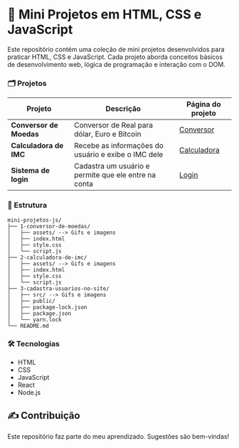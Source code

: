# 🚀 Mini Projetos em HTML, CSS e JavaScript

Este repositório contém uma coleção de mini projetos desenvolvidos para praticar HTML, CSS e JavaScript. Cada projeto aborda conceitos básicos de desenvolvimento web, lógica de programação e interação com o DOM.

### 🗂️ Projetos

| Projeto                    | Descrição                                    | Página do projeto                                                                    |
| -------------------------- | -------------------------------------------- | ------------------------------------------------------------------------------------ |
| **Conversor de Moedas** | Conversor de Real para dólar, Euro e Bitcoin | [Conversor](https://jessicaevelin.github.io/mini-projetos-js/1-conversor-de-moedas/) |
| **Calculadora de IMC** | Recebe as informações do usuário e exibe o IMC dele | [Calculadora](https://jessicaevelin.github.io/mini-projetos-js/2-calculadora-de-imc/) |
| **Sistema de login** | Cadastra um usuário e permite que ele entre na conta | [Login](https://jessicaevelin.github.io/mini-projetos-js/3-cadastra-usuarios-no-site) |

### 📁 Estrutura

```
mini-projetos-js/
├── 1-conversor-de-moedas/
│   ├── assets/ --> Gifs e imagens
│   ├── index.html
│   ├── style.css
│   └── script.js
├── 2-calculadora-de-imc/
│   ├── assets/ --> Gifs e imagens
│   ├── index.html
│   ├── style.css
│   └── script.js
├── 3-cadastra-usuarios-no-site/
│   ├── src/ --> Gifs e imagens
│   ├── public/
│   ├── package-lock.json
│   ├── package.json
│   └── yarn.lock
└── README.md
```

### 🛠️ Tecnologias

- HTML
- CSS
- JavaScript
- React
- Node.js

## ✍️ Contribuição

Este repositório faz parte do meu aprendizado. Sugestões são bem-vindas!
